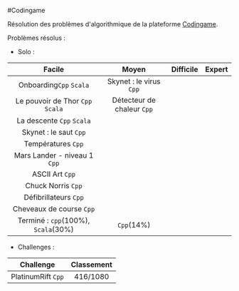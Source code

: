 #Codingame

Résolution des problèmes d'algorithmique de la plateforme [Codingame](http://www.codingame.com/).

Problèmes résolus :
- Solo :

| Facile | Moyen | Difficile | Expert
| :---: | :---: | :---: | :---: |
Onboarding`Cpp` `Scala` | Skynet : le virus `Cpp` ||
Le pouvoir de Thor `Cpp` `Scala` | Détecteur de chaleur `Cpp` ||
La descente `Cpp` `Scala` |||
Skynet : le saut `Cpp` |||
Températures `Cpp` |||
Mars Lander - niveau 1 `Cpp` |||
ASCII Art `Cpp` |||
Chuck Norris `Cpp` |||
Défibrillateurs `Cpp` |||
Cheveaux de course `Cpp` |||
Terminé : `cpp`(100%), `Scala`(30%) | `Cpp`(14%) ||


- Challenges :

Challenge | Classement
| :---: | :---:|
PlatinumRift `Cpp` | 416/1080
